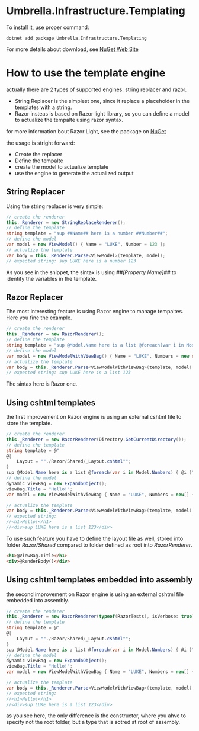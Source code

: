 # Umbrella.Infrastructure.Templating

To install it, use proper command:

```
dotnet add package Umbrella.Infrastructure.Templating 
```

For more details about download, see [NuGet Web Site](https://www.nuget.org/packages/Umbrella.Infrastructure/)

# How to use the template engine

actually there are 2 types of supported engines: string replacer and razor.

- String  Replacer is the simplest one, since it replace a placeholder in the templates with a string.
- Razor insteas is based on Razor light library, so you can define a model to actualize the tempalte using razor syntax.

for more information bout Razor Light, see the package on [NuGet](https://www.nuget.org/packages/RazorLight)

the usage is stright forward:

- Create the replacer
- Define the tempalte
- create the model to actualize template
- use the engine to generate the actualized output

## String Replacer

Using the string replacer is very simple:

```c#
// create the renderer
this._Renderer = new StringReplaceRenderer();
// define the template
string template = "sup ##Name## here is a number ##Number##";
// define the model
var model = new ViewModel() { Name = "LUKE", Number = 123 };
// actualize the template
var body = this._Renderer.Parse<ViewModel>(template, model);
// expected string: sup LUKE here is a number 123
```

As you see in the snippet, the sintax is using _##[Property Name]##_ to identify the variables in the template.

## Razor Replacer

The most interesting feature is using Razor engine to manage tempaltes. Here you fine the example.

```c#
// create the renderer
this._Renderer = new RazorRenderer();
// define the template
string template = "sup @Model.Name here is a list @foreach(var i in Model.Numbers) { @i }";
// define the model
var model = new ViewModelWithViewBag() { Name = "LUKE", Numbers = new string[] { "1", "2", "3" } };
// actualize the template
var body = this._Renderer.Parse<ViewModelWithViewBag>(template, model)
// expected string: sup LUKE here is a list 123
```

The sintax here is Razor one.

## Using cshtml templates

the first improvement on Razor engine is using an external cshtml file to store the template.

```c#
// create the renderer
this._Renderer = new RazorRenderer(Directory.GetCurrentDirectory());
// define the template
string template = @"
@{
    Layout = ""./Razor/Shared/_Layout.cshtml"";
}
sup @Model.Name here is a list @foreach(var i in Model.Numbers) { @i }";
// define the model
dynamic viewBag = new ExpandoObject();
viewBag.Title = "Hello!";
var model = new ViewModelWithViewBag { Name = "LUKE", Numbers = new[] { "1", "2", "3" }, ViewBag = viewBag };

// actualize the template
var body = this._Renderer.Parse<ViewModelWithViewBag>(template, model)
// expected string:
//<h1>Hello!</h1>
//<div>sup LUKE here is a list 123</div>
```

To use such feature you have to define the layout file as well, stored into folder _Razor/Shared_  compared to folder defined as root into _RazorRenderer_.

```html
<h1>@ViewBag.Title</h1>
<div>@RenderBody()</div>
```

## Using cshtml templates embedded into assembly

the second improvement on Razor engine is using an external cshtml file embedded into assembly.

```c#
// create the renderer
this._Renderer = new RazorRenderer(typeof(RazorTests), isVerbose: true);
// define the template
string template = @"
@{
    Layout = ""./Razor/Shared/_Layout.cshtml"";
}
sup @Model.Name here is a list @foreach(var i in Model.Numbers) { @i }";
// define the model
dynamic viewBag = new ExpandoObject();
viewBag.Title = "Hello!";
var model = new ViewModelWithViewBag { Name = "LUKE", Numbers = new[] { "1", "2", "3" }, ViewBag = viewBag };

// actualize the template
var body = this._Renderer.Parse<ViewModelWithViewBag>(template, model)
// expected string:
//<h1>Hello!</h1>
//<div>sup LUKE here is a list 123</div>
```

as you see here, the only difference is the constructor, where you ahve to specify not the root folder, but a type that is sotred at root of assembly.
